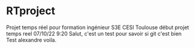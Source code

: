 # RTproject
Projet temps réel pour formation ingénieur S3E CESI Toulouse
début projet temps reel 07/10/22 9:20
Salut, c'est un test pour savoir si git c'est bien
Test alexandre voila.